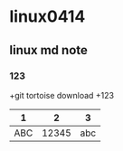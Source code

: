 # linux0414
## linux md note

### 123
+git tortoise download
 +123
 
|1|2|3|
|---|---|---|
|ABC|12345|abc|
